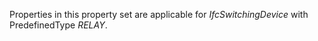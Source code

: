 Properties in this property set are applicable for _IfcSwitchingDevice_ with PredefinedType _RELAY_.

<!-- end of short definition -->

